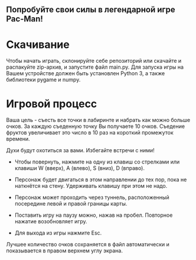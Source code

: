 ## Попробуйте свои силы в легендарной игре Pac-Man!

# Скачивание

Чтобы начать играть, склонируйте себе репозиторий или скачайте и распакуйте zip-архив, и запустите файл main.py.
Для запуска игры на Вашем устройстве должен быть установлен Python 3, а также библиотеки pygame и numpy.

# Игровой процесс

Ваша цель - съесть все точки в лабиринте и набрать как можно больше очков.
За каждую съеденную точку Вы получаете 10 очков. Съедение фруктов увеличивает это число в 10 раз на короткий промежуток времени.
    
Духи будут охотиться за вами. Избегайте встречи с ними!

- Чтобы повернуть, нажмите на одну из клавиш со стрелками или клавиши W (вверх), A (влево), S (вниз), D (вправо).
- Персонаж будет двигаться в этом направлении до тех пор, пока не наткнётся на стену. Удерживать клавишу при этом не надо.
- Персонаж может проходить через туннель, расположенный посередине левой и правой границы карты.

- Поставить игру на паузу можно, нажав на пробел. Повторное нажатие возобновляет игру.

- Для выхода из игры нажмите Esc.

Лучшее количество очков сохраняется в файл автоматически и показывается в правом верхнем углу экрана.